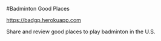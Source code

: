 #Badminton Good Places

https://badgp.herokuapp.com

Share and review good places to play badminton in the U.S. 
